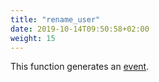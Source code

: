 ```yaml
---
title: "rename_user"
date: 2019-10-14T09:50:58+02:00
weight: 15
---
```


This function generates an [event](../../events).
